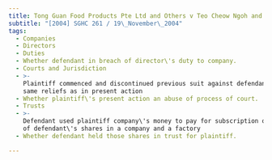 ```yaml
---
title: Tong Guan Food Products Pte Ltd and Others v Teo Cheow Ngoh and Another
subtitle: "[2004] SGHC 261 / 19\_November\_2004"
tags:
  - Companies
  - Directors
  - Duties
  - Whether defendant in breach of director\'s duty to company.
  - Courts and Jurisdiction
  - >-
    Plaintiff commenced and discontinued previous suit against defendant for
    same reliefs as in present action
  - Whether plaintiff\'s present action an abuse of process of court.
  - Trusts
  - >-
    Defendant used plaintiff company\'s money to pay for subscription of portion
    of defendant\'s shares in a company and a factory
  - Whether defendant held those shares in trust for plaintiff.

---
```


